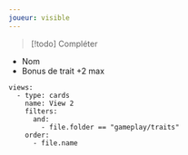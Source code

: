 ```yaml
---
joueur: visible
---
```


> [!todo]
> Compléter



* Nom
* Bonus de trait +2 max


```base
views:
  - type: cards
    name: View 2
    filters:
      and:
        - file.folder == "gameplay/traits"
    order:
      - file.name

```

